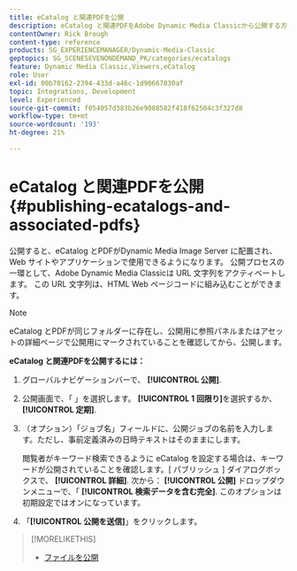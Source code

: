 ```yaml
---
title: eCatalog と関連PDFを公開
description: eCatalog と関連PDFをAdobe Dynamic Media Classicから公開する方法を説明します。
contentOwner: Rick Brough
content-type: reference
products: SG_EXPERIENCEMANAGER/Dynamic-Media-Classic
geptopics: SG_SCENESEVENONDEMAND_PK/categories/ecatalogs
feature: Dynamic Media Classic,Viewers,eCatalog
role: User
exl-id: 00b70162-2394-433d-a46c-1d90667030af
topic: Integrations, Development
level: Experienced
source-git-commit: f054057d383b26e9088582f418f62504c3f327d8
workflow-type: tm+mt
source-wordcount: '193'
ht-degree: 21%

---
```


# eCatalog と関連PDFを公開{#publishing-ecatalogs-and-associated-pdfs}

公開すると、eCatalog とPDFがDynamic Media Image Server に配置され、Web サイトやアプリケーションで使用できるようになります。 公開プロセスの一環として、Adobe Dynamic Media Classicは URL 文字列をアクティベートします。 この URL 文字列は、HTML Web ページコードに組み込むことができます。

>[!NOTE]
>
>eCatalog とPDFが同じフォルダーに存在し、公開用に参照パネルまたはアセットの詳細ページで公開用にマークされていることを確認してから、公開します。

**eCatalog と関連PDFを公開するには：**

1. グローバルナビゲーションバーで、 **[!UICONTROL 公開]**.
1. 公開画面で、「 」を選択します。 **[!UICONTROL 1 回限り]**&#x200B;を選択するか、 **[!UICONTROL 定期]**.
1. （オプション）「ジョブ名」フィールドに、公開ジョブの名前を入力します。ただし、事前定義済みの日時テキストはそのままにします。

   閲覧者がキーワード検索できるように eCatalog を設定する場合は、キーワードが公開されていることを確認します。[ パブリッシュ ] ダイアログボックスで、 **[!UICONTROL 詳細]**. 次から： **[!UICONTROL 公開]** ドロップダウンメニューで、「 **[!UICONTROL 検索データを含む完全]**. このオプションは初期設定ではオンになっています。

1. 「**[!UICONTROL 公開を送信]**」をクリックします。

>[!MORELIKETHIS]
>
>* [ファイルを公開](publishing-files.md)
